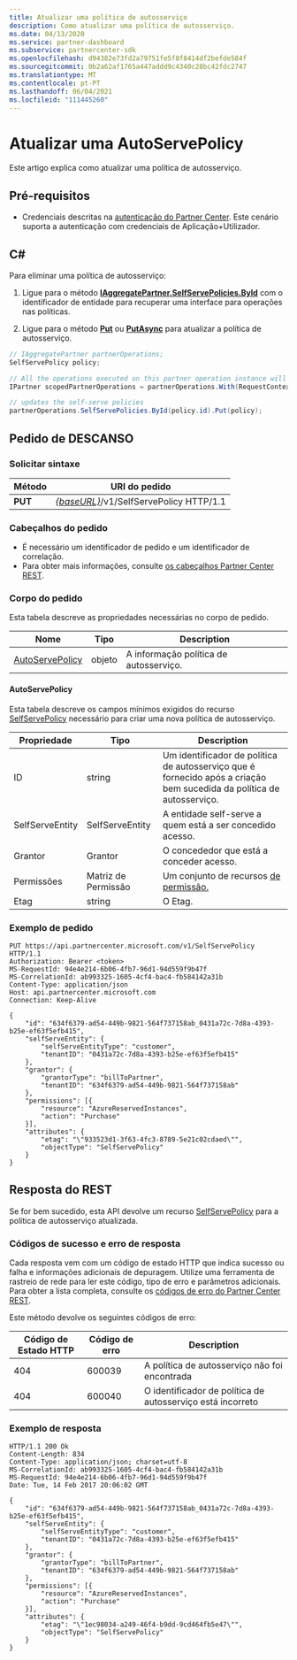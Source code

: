 ```yaml
---
title: Atualizar uma política de autosserviço
description: Como atualizar uma política de autosserviço.
ms.date: 04/13/2020
ms.service: partner-dashboard
ms.subservice: partnercenter-sdk
ms.openlocfilehash: d94382e73fd2a79751fe5f8f8414df2befde584f
ms.sourcegitcommit: 0b2a62af1765a447addd9c4340c28bc42fdc2747
ms.translationtype: MT
ms.contentlocale: pt-PT
ms.lasthandoff: 06/04/2021
ms.locfileid: "111445260"
---
```

# <a name="update-a-selfservepolicy"></a>Atualizar uma AutoServePolicy

Este artigo explica como atualizar uma política de autosserviço.

## <a name="prerequisites"></a>Pré-requisitos

- Credenciais descritas na [autenticação do Partner Center](partner-center-authentication.md). Este cenário suporta a autenticação com credenciais de Aplicação+Utilizador.

## <a name="c"></a>C\#

Para eliminar uma política de autosserviço:

1. Ligue para o método [**IAggregatePartner.SelfServePolicies.ById**](/dotnet/api/microsoft.store.partnercenter.iselfservepoliciescollection.byid) com o identificador de entidade para recuperar uma interface para operações nas políticas.

2. Ligue para o método [**Put**](/dotnet/api/microsoft.store.partnercenter.SelfServePolicies.put) ou [**PutAsync**](/dotnet/api/microsoft.store.partnercenter.SelfServePolicies.putasync) para atualizar a política de autosserviço.

``` csharp
// IAggregatePartner partnerOperations;
SelfServePolicy policy;

// All the operations executed on this partner operation instance will share the same correlation identifier but will differ in request identifier
IPartner scopedPartnerOperations = partnerOperations.With(RequestContextFactory.Instance.Create(Guid.NewGuid()));

// updates the self-serve policies
partnerOperations.SelfServePolicies.ById(policy.id).Put(policy);
```

## <a name="rest-request"></a>Pedido de DESCANSO

### <a name="request-syntax"></a>Solicitar sintaxe

| Método   | URI do pedido                                                       |
|----------|-------------------------------------------------------------------|
| **PUT** | [*{baseURL}*](partner-center-rest-urls.md)/v1/SelfServePolicy HTTP/1.1 |

### <a name="request-headers"></a>Cabeçalhos do pedido

- É necessário um identificador de pedido e um identificador de correlação.
- Para obter mais informações, consulte [os cabeçalhos Partner Center REST](headers.md).

### <a name="request-body"></a>Corpo do pedido

Esta tabela descreve as propriedades necessárias no corpo de pedido.

| Nome                              | Tipo   | Description                                 |
|------------------------------------------------------------------|--------|---------------------------------------------|
| [AutoServePolicy](self-serve-policy-resources.md#selfservepolicy)| objeto | A informação política de autosserviço. |

#### <a name="selfservepolicy"></a>AutoServePolicy

Esta tabela descreve os campos mínimos exigidos do recurso [SelfServePolicy](self-serve-policy-resources.md#selfservepolicy) necessário para criar uma nova política de autosserviço.

| Propriedade              | Tipo             | Description                                                                                            |
|-----------------------|------------------|--------------------------------------------------------------------------------------------------------|
| ID                    | string           | Um identificador de política de autosserviço que é fornecido após a criação bem sucedida da política de autosserviço.     |
| SelfServeEntity       | SelfServeEntity  | A entidade self-serve a quem está a ser concedido acesso.                                                     |
| Grantor               | Grantor          | O concededor que está a conceder acesso.                                                                    |
| Permissões           | Matriz de Permissão| Um conjunto de recursos [de permissão.](self-serve-policy-resources.md#permission)                                                      |
| Etag                  | string           | O Etag.                                                                                               |


### <a name="request-example"></a>Exemplo de pedido

```http
PUT https://api.partnercenter.microsoft.com/v1/SelfServePolicy HTTP/1.1
Authorization: Bearer <token>
MS-RequestId: 94e4e214-6b06-4fb7-96d1-94d559f9b47f
MS-CorrelationId: ab993325-1605-4cf4-bac4-fb584142a31b
Content-Type: application/json
Host: api.partnercenter.microsoft.com
Connection: Keep-Alive

{
    "id": "634f6379-ad54-449b-9821-564f737158ab_0431a72c-7d8a-4393-b25e-ef63f5efb415",
    "selfServeEntity": {
        "selfServeEntityType": "customer",
        "tenantID": "0431a72c-7d8a-4393-b25e-ef63f5efb415"
    },
    "grantor": {
        "grantorType": "billToPartner",
        "tenantID": "634f6379-ad54-449b-9821-564f737158ab"
    },
    "permissions": [{
        "resource": "AzureReservedInstances",
        "action": "Purchase"
    }],
    "attributes": {
        "etag": "\"933523d1-3f63-4fc3-8789-5e21c02cdaed\"",
        "objectType": "SelfServePolicy"
    }
}
```

## <a name="rest-response"></a>Resposta do REST

Se for bem sucedido, esta API devolve um recurso [SelfServePolicy](self-serve-policy-resources.md#selfservepolicy) para a política de autosserviço atualizada.

### <a name="response-success-and-error-codes"></a>Códigos de sucesso e erro de resposta

Cada resposta vem com um código de estado HTTP que indica sucesso ou falha e informações adicionais de depuragem. Utilize uma ferramenta de rastreio de rede para ler este código, tipo de erro e parâmetros adicionais. Para obter a lista completa, consulte os [códigos de erro do Partner Center REST](error-codes.md).

Este método devolve os seguintes códigos de erro:

| Código de Estado HTTP     | Código de erro   | Description                                                                |
|----------------------|--------------|----------------------------------------------------------------------------|
| 404                  | 600039       | A política de autosserviço não foi encontrada                                            |
| 404                  | 600040       | O identificador de política de autosserviço está incorreto                                  |


### <a name="response-example"></a>Exemplo de resposta

```http
HTTP/1.1 200 Ok
Content-Length: 834
Content-Type: application/json; charset=utf-8
MS-CorrelationId: ab993325-1605-4cf4-bac4-fb584142a31b
MS-RequestId: 94e4e214-6b06-4fb7-96d1-94d559f9b47f
Date: Tue, 14 Feb 2017 20:06:02 GMT

{
    "id": "634f6379-ad54-449b-9821-564f737158ab_0431a72c-7d8a-4393-b25e-ef63f5efb415",
    "selfServeEntity": {
        "selfServeEntityType": "customer",
        "tenantID": "0431a72c-7d8a-4393-b25e-ef63f5efb415"
    },
    "grantor": {
        "grantorType": "billToPartner",
        "tenantID": "634f6379-ad54-449b-9821-564f737158ab"
    },
    "permissions": [{
        "resource": "AzureReservedInstances",
        "action": "Purchase"
    }],
    "attributes": {
        "etag": "\"1ec98034-a249-46f4-b9dd-9cd464fb5e47\"",
        "objectType": "SelfServePolicy"
    }
}
```
